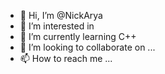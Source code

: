 - 👋 Hi, I’m @NickArya
- 👀 I’m interested in 
- 🌱 I’m currently learning C++
- 💞️ I’m looking to collaborate on ...
- 📫 How to reach me ...

<!---
NickArya/NickArya is a ✨ special ✨ repository because its `README.md` (this file) appears on your GitHub profile.
You can click the Preview link to take a look at your changes.
--->
